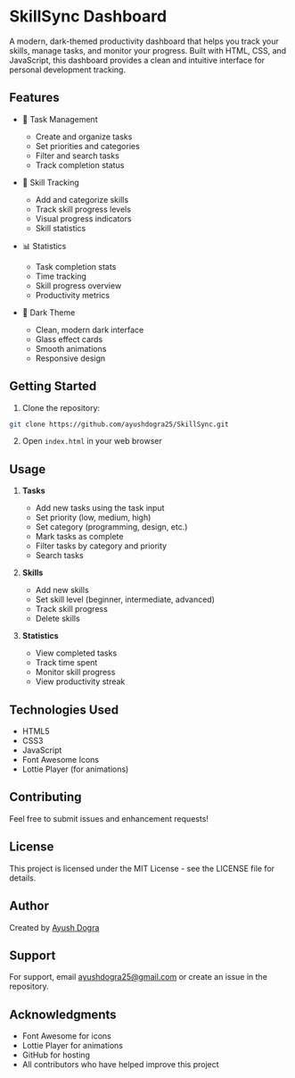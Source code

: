 # SkillSync Dashboard



A modern, dark-themed productivity dashboard that helps you track your skills, manage tasks, and monitor your progress. Built with HTML, CSS, and JavaScript, this dashboard provides a clean and intuitive interface for personal development tracking.

## Features

- 📝 Task Management
  - Create and organize tasks
  - Set priorities and categories
  - Filter and search tasks
  - Track completion status

- 🎯 Skill Tracking
  - Add and categorize skills
  - Track skill progress levels
  - Visual progress indicators
  - Skill statistics

- 📊 Statistics
  - Task completion stats
  - Time tracking
  - Skill progress overview
  - Productivity metrics

- 🌙 Dark Theme
  - Clean, modern dark interface
  - Glass effect cards
  - Smooth animations
  - Responsive design

## Getting Started

1. Clone the repository:
```bash
git clone https://github.com/ayushdogra25/SkillSync.git
```

2. Open `index.html` in your web browser

## Usage

1. **Tasks**
   - Add new tasks using the task input
   - Set priority (low, medium, high)
   - Set category (programming, design, etc.)
   - Mark tasks as complete
   - Filter tasks by category and priority
   - Search tasks

2. **Skills**
   - Add new skills
   - Set skill level (beginner, intermediate, advanced)
   - Track skill progress
   - Delete skills

3. **Statistics**
   - View completed tasks
   - Track time spent
   - Monitor skill progress
   - View productivity streak

## Technologies Used

- HTML5
- CSS3
- JavaScript
- Font Awesome Icons
- Lottie Player (for animations)

## Contributing

Feel free to submit issues and enhancement requests!

## License

This project is licensed under the MIT License - see the LICENSE file for details.

## Author

Created by [Ayush Dogra](https://github.com/ayushdogra25)

## Support

For support, email ayushdogra25@gmail.com or create an issue in the repository.

## Acknowledgments

- Font Awesome for icons
- Lottie Player for animations
- GitHub for hosting
- All contributors who have helped improve this project
